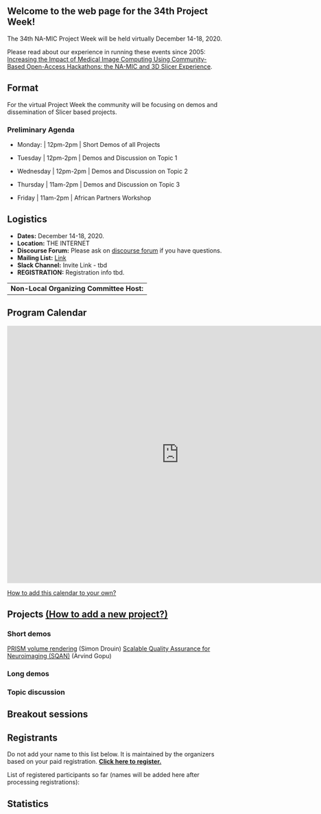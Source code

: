 

## Welcome to the web page for the 34th Project Week!

The 34th NA-MIC Project Week will be held virtually December 14-18, 2020.

Please read about our experience in running these events since 2005: [Increasing the Impact of Medical Image Computing Using
Community-Based Open-Access Hackathons: the NA-MIC and 3D Slicer Experience](http://perk.cs.queensu.ca/sites/perkd7.cs.queensu.ca/files/Kapur2016.pdf).

## Format

For the virtual Project Week the community will be focusing on demos and dissemination of Slicer based projects.

### Preliminary Agenda
- Monday: | 12pm-2pm | Short Demos of all Projects

- Tuesday | 12pm-2pm | Demos and Discussion on Topic 1

- Wednesday | 12pm-2pm | Demos and Discussion on Topic 2

- Thursday | 11am-2pm | Demos and Discussion on Topic 3

- Friday | 11am-2pm | African Partners Workshop 

## Logistics
- **Dates:** December 14-18, 2020.
- **Location:** THE INTERNET
- **Discourse Forum:** Please ask on [discourse forum](https://discourse.slicer.org/c/community/project-week) if you have questions.
- **Mailing List:** [Link](https://public.kitware.com/mailman/listinfo/na-mic-project-week)
- **Slack Channel:** Invite Link - tbd
- **REGISTRATION:** Registration info tbd.

<table>
<tr>
<td> <b>Non-Local Organizing Committee Host:</b> </td>
</tr>
</table>

## Program Calendar
<iframe src="https://calendar.google.com/calendar/embed?src=kitware.com_sb07i171olac9aavh46ir495c4%40group.calendar.google.com&ctz=Atlantic&mode=WEEK&dates=20201214%2f20201218" style="border: 0" width="800" height="600" frameborder="0" scrolling="no"></iframe>

[How to add this calendar to your own?](../common/Calendar.md)

<a name="ProjectsList"/>

## Projects [(How to add a new project?)](Projects/README.md)

### Short demos
[PRISM volume rendering](Projects/PRISM_Volume_Rendering/Readme.md) (Simon Drouin)
[Scalable Quality Assurance for Neuroimaging (SQAN)](Projects/SQAN/Readme.md) (Arvind Gopu)

### Long demos

### Topic discussion

## Breakout sessions



## Registrants

Do not add your name to this list below. It is maintained by the organizers based on your paid registration. **[Click here to register.](https://www.fulp.es/na-mic-event-2020)**

List of registered participants so far (names will be added here after processing registrations):
<!-- [List](REGISTRANTS.md) -->
<!-- ORGANIZERS: please edit REGISTRANTS.md -->



## Statistics


